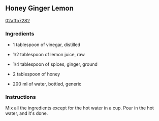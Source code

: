 ## Honey Ginger Lemon

[02affb7282](https://cookpad.com/us/recipes/158525-honey-ginger-lemon)

### Ingredients

 - 1 tablespoon of vinegar, distilled

 - 1/2 tablespoon of lemon juice, raw

 - 1/4 tablespoon of spices, ginger, ground

 - 2 tablespoon of honey

 - 200 ml of water, bottled, generic

### Instructions

Mix all the ingredients except for the hot water in a cup. Pour in the hot water, and it's done.